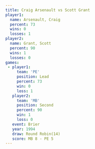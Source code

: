 ```yaml
---
title: Craig Arsenault vs Scott Grant
player1:                
  name: Arsenault, Craig
  percent: 73           
  wins: 0               
  losses: 1             
player2:                
  name: Grant, Scott    
  percent: 90           
  wins: 1               
  losses: 0             
games:
 - player1:        
     team: 'PE'    
     position: Lead
     percent: 73   
     win: 0        
     loss: 1       
   player2:          
     team: 'MB'      
     position: Second
     percent: 90     
     win: 1          
     loss: 0         
   event: Brier         
   year: 1994           
   draw: Round Robin(14)
   score: MB 8 - PE 5   
---
```

